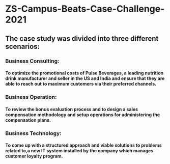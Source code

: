 # ZS-Campus-Beats-Case-Challenge-2021

## The case study was divided into three different scenarios:

### Business Consulting:
#### To optimize the  promotional costs of Pulse Beverages, a leading nutrition drink manufacturer and seller in the US and India and ensure that they are able to reach out to maximum customers via their preferred channels.

### Business Operation:
#### To review the bonus evaluation process and to design a sales compensation methodology and setup operations for administering the compensation plans.

### Business Technology:
#### To come up with a structured approach and viable solutions to problems related to,a new IT system installed by the company which manages customer loyalty program.




